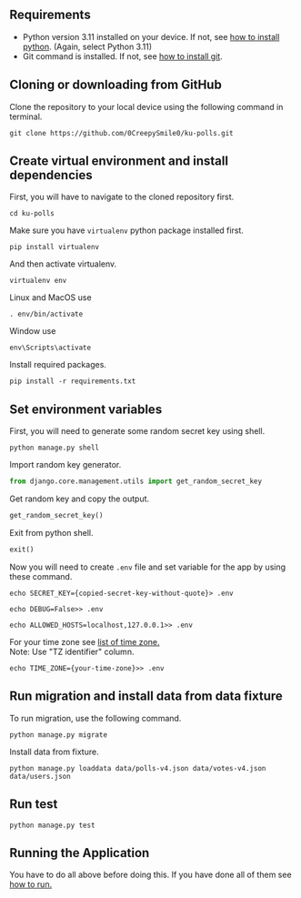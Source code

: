 ## Requirements
- Python version 3.11 installed on your device. If not, see [how to install python](https://pythontutorial.net/getting-started/install-python). (Again, select Python 3.11)
- Git command is installed. If not, see [how to install git](https://github.com/git-guides/install-git).

## Cloning or downloading from GitHub
Clone the repository to your local device using the following command in terminal.
```shell
git clone https://github.com/0CreepySmile0/ku-polls.git
```

## Create virtual environment and install dependencies
First, you will have to navigate to the cloned repository first.
```shell
cd ku-polls
```
Make sure you have `virtualenv` python package installed first.
```shell
pip install virtualenv
```
And then activate virtualenv.
```shell
virtualenv env
```
Linux and MacOS use
```shell
. env/bin/activate
```
Window use
```shell
env\Scripts\activate
```
Install required packages.
```shell
pip install -r requirements.txt
```

## Set environment variables
First, you will need to generate some random secret key using shell.
```shell
python manage.py shell
```
Import random key generator.
```py
from django.core.management.utils import get_random_secret_key
```
Get random key and copy the output.
```py
get_random_secret_key()
```
Exit from python shell.
```py
exit()
```
Now you will need to create `.env` file and set variable for the app by using these command.
```shell
echo SECRET_KEY={copied-secret-key-without-quote}> .env
```
```shell
echo DEBUG=False>> .env
```
```shell
echo ALLOWED_HOSTS=localhost,127.0.0.1>> .env
```
For your time zone see [list of time zone.](https://en.wikipedia.org/wiki/List_of_tz_database_time_zones#List)<br>
Note: Use "TZ identifier" column.
```shell
echo TIME_ZONE={your-time-zone}>> .env
```

## Run migration and install data from data fixture
To run migration, use the following command.
```shell
python manage.py migrate
```
Install data from fixture.
```shell
python manage.py loaddata data/polls-v4.json data/votes-v4.json data/users.json
```

## Run test
```shell
python manage.py test
```

## Running the Application
You have to do all above before doing this. If you have done all of them see [how to run.](README.md#running-the-application)
